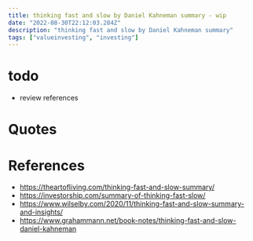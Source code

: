 ```yaml
---
title: thinking fast and slow by Daniel Kahneman summary - wip
date: "2022-08-30T22:12:03.284Z"
description: "thinking fast and slow by Daniel Kahneman summary"
tags: ["valueinvesting", "investing"]
---
```



# todo
- review references

# Quotes



# References
- https://theartofliving.com/thinking-fast-and-slow-summary/
- https://investorship.com/summary-of-thinking-fast-slow/
- https://www.wilselby.com/2020/11/thinking-fast-and-slow-summary-and-insights/
- https://www.grahammann.net/book-notes/thinking-fast-and-slow-daniel-kahneman